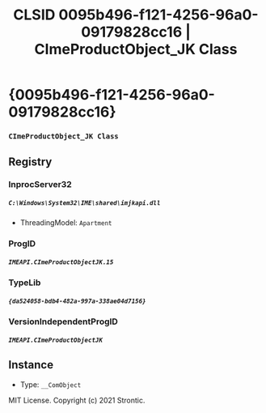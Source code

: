 ﻿---
title: "CLSID 0095b496-f121-4256-96a0-09179828cc16 | CImeProductObject_JK Class"
excerpt: What is COM-Object CLSID 0095b496-f121-4256-96a0-09179828cc16?
---

# {0095b496-f121-4256-96a0-09179828cc16}

### `CImeProductObject_JK Class`

## Registry


### InprocServer32

##### `C:\Windows\System32\IME\shared\imjkapi.dll`
* ThreadingModel: `Apartment`

### ProgID

##### `IMEAPI.CImeProductObjectJK.15`

### TypeLib

##### `{da524058-bdb4-482a-997a-338ae04d7156}`

### VersionIndependentProgID

##### `IMEAPI.CImeProductObjectJK`

## Instance

* Type: `__ComObject`

MIT License. Copyright (c) 2021 Strontic.


